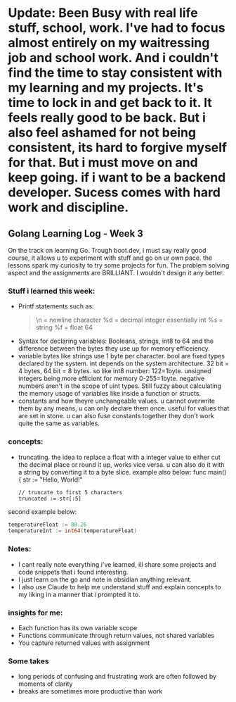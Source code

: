 # Update: Been Busy with real life stuff, school, work. I've had to focus almost entirely on my waitressing job and school work. And i couldn't find the time to stay consistent with my learning and my projects. It's time to lock in and get back to it. It feels really good to be back. But i also feel ashamed for not being consistent, its hard to forgive myself for that. But i must move on and keep going. if i want to be a backend developer. Sucess comes with hard work and discipline.

## Golang Learning Log - Week 3

On the track on learning Go. Trough boot.dev, i must say really good course, it allows u to experiment with stuff and go on ur own pace. the lessons spark my curiosity to try some projects for fun. The problem solving aspect and the assignments are BRILLIANT. I wouldn't design it any better.

### Stuff i learned this week:

- Printf statements such as:
  > \n = newline character
  > %d = decimal integer essentially int
  > %s = string
  > %f = float 64
- Syntax for declaring variables:
  Booleans, strings, int8 to 64 and the difference between the bytes they use up for memory efficeiency.
- variable bytes like strings use 1 byte per character. bool are fixed types declared by the system. int depends on the system architecture. 32 bit = 4 bytes, 64 bit = 8 bytes. so like int8 number: 122=1byte. unsigned integers being more efficient for memory 0-255=1byte. negative numbers aren't in the scope of uint types. Still fuzzy about calculating the memory usage of variables like inside a function or structs.
- constants and how theyre unchangeable values. u cannot overwrite them by any means, u can only declare them once. useful for values that are set in stone. u can also fuse constants together they don't work quite the same as variables.

### concepts:

- truncating. the idea to replace a float with a integer value to either cut the decimal place or round it up, works vice versa. u can also do it with a string by converting it to a byte slice. example also below:
  func main() {
  str := "Hello, World!"

      // truncate to first 5 characters
      truncated := str[:5]

second example below:

```go
temperatureFloat := 88.26
temperatureInt := int64(temperatureFloat)
```

### Notes:

- I cant really note everything i've learned, ill share some projects and code snippets that i found interesting.
- I just learn on the go and note in obsidian anything relevant.
- I also use Claude to help me understand stuff and explain concepts to my liking in a manner that i prompted it to.

### insights for me:

- Each function has its own variable scope
- Functions communicate through return values, not shared variables
- You capture returned values with assignment

### Some takes

- long periods of confusing and frustrating work are often followed by moments of clarity
- breaks are sometimes more productive than work
